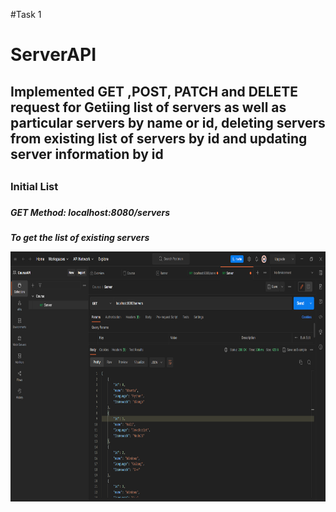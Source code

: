 #Task 1

<h1>ServerAPI</h1>

<h2>Implemented GET ,POST, PATCH and DELETE request for Getiing list of servers as well as particular servers by name or id, deleting servers from existing list of servers by id and updating server information by id<h2>

<h3>Initial List<h3> 

<h5>GET Method: localhost:8080/servers<h5>  
 <p>To get the list of existing servers<p>

<img src="./Ss/Get the list.png"  alt=""   width="800" height="400" >

